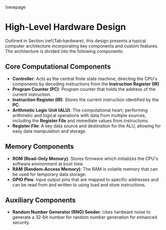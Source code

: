 \newpage

# High-Level Hardware Design

Outlined in Section \ref{Tab:hardware}, this design presents a typical computer
architecture incorporating key components and custom features. The architecture
is divided into the following components:

## Core Computational Components

- **Controller**: Acts as the central finite state machine, directing the CPU's
  components by decoding instructions from the **Instruction Register (IR)**.
- **Program Counter (PC)**: Program counter that holds the address of the
  current instruction.
- **Instruction Register (IR)**: Stores the current instruction identified by
  the **PC**.
- **Arithmetic Logic Unit (ALU)**: The computational heart, performing
  arithmetic and logical operations with data from multiple sources, including
  the **Register File** and immediate values from instructions.
- **Register File**: A key data source and destination for the ALU, allowing for
  easy data manipulation and storage.

## Memory Components

- **ROM (Read-Only Memory)**: Stores firmware which initializes the CPU's
  software environment at boot time.
- **RAM (Random-Access Memory)**: The RAM is volatile memory that can be used
  for temporary data storage.
- **GPIO Pins**: Input output pins that are mapped to specific addresses and can
  be read from and written to using load and store instructions.

## Auxiliary Components

- **Random Number Generator (RNG) Seeder**: Uses hardware noise to generate a
  32-bit number for random number generation for enhanced security.
